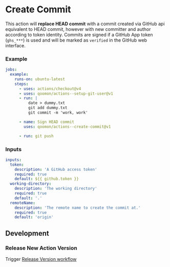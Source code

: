 # Create Commit

This action will **replace HEAD commit** with a commit created via GitHub api equivalent to HEAD commit,
however with new committer and author according to token identity.
Commits are signed if a GitHub App token (`ghs_***`) is used and will be marked as `verified` in the GitHub web interface.


### Example

```yaml
jobs:
  example:
    runs-on: ubuntu-latest
    steps:
      - uses: actions/checkout@v4
      - uses: qoomon/actions--setup-git-user@v1
      - run: |
          date > dummy.txt
          git add dummy.txt
          git commit -m 'work, work'

      - name: Sign HEAD commit
        uses: qoomon/actions--create-commit@v1

      - run: git push

```

### Inputs

```yaml
inputs:
  token:
    description: 'A GitHub access token'
    required: true
    default: ${{ github.token }}
  working-directory:
    description: 'The working directory'
    required: true
    default: '.'
  remoteName:
    description: 'The remote name to create the commit at.'
    required: true
    default: 'origin'
```

## Development

### Release New Action Version

Trigger [Release Version workflow](/actions/workflows/action-release.yaml)
